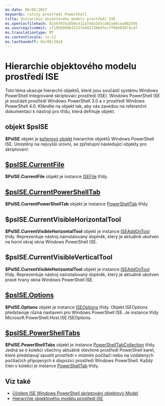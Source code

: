 ```yaml
---
ms.date: 06/05/2017
keywords: rutiny prostředí PowerShell
title: Hierarchie objektového modelu prostředí ISE
ms.openlocfilehash: 0159707b1050c412a74da3d3ca02a46cea982556
ms.sourcegitcommit: cf195b090b3223fa4917206dfec7f0b603873cdf
ms.translationtype: MT
ms.contentlocale: cs-CZ
ms.lasthandoff: 04/09/2018
---
```

# <a name="the-ise-object-model-hierarchy"></a>Hierarchie objektového modelu prostředí ISE

Toto téma ukazuje hierarchii objektů, které jsou součástí systému Windows PowerShell Integrované skriptovací prostředí (ISE).
Windows PowerShell ISE je součástí prostředí Windows PowerShell 3.0 a v prostředí Windows PowerShell 4.0.
Klikněte na objekt tak, aby vás zavedou na referenční dokumentaci k nástroji pro třídu, která definuje objekt.

## <a name="psise-object"></a>objekt $psISE

**$PsISE** objekt je [kořenový objekt](The-ObjectModelRoot-Object.md) hierarchie objektů Windows PowerShell ISE.
Umístěný na nejvyšší úrovni, se zpřístupní následující objekty pro skriptování:

## <a name="psisecurrentfilethe-isefile-objectmd"></a>[$psISE.CurrentFile](The-ISEFile-Object.md)

**$PsISE.CurrentFile** objekt je instance [ISEFile](The-ISEFile-Object.md) třídy.

## <a name="psisecurrentpowershelltabthe-powershelltab-objectmd"></a>[$psISE.CurrentPowerShellTab](The-PowerShellTab-Object.md)

**$PsISE.CurrentPowerShellTab** objekt je instance [PowerShellTab](The-PowerShellTab-Object.md) třídy.

## <a name="psisecurrentvisiblehorizontaltool"></a>$psISE.CurrentVisibleHorizontalTool

**$PsISE.CurrentVisibleHorizontalTool** objekt je instance [ISEAddOnTool](The-ISEAddOnTool-Object.md) třídy.
Reprezentuje nástroj nainstalovaný doplněk, který je aktuálně ukotven na horní okraj okna Windows PowerShell ISE.

## <a name="psisecurrentvisibleverticaltool"></a>$psISE.CurrentVisibleVerticalTool

**$PsISE.CurrentVisibleHorizontalTool** objekt je instance [ISEAddOnTool](The-ISEAddOnTool-Object.md) třídy.
Reprezentuje nástroj nainstalovaný doplněk, který je aktuálně ukotven pravé hrany okna Windows PowerShell ISE.

## <a name="psiseoptionsthe-iseoptions-objectmd"></a>[$psISE.Options](The-ISEOptions-Object.md)

**$PsISE.Options** objekt je instance [ISEOptions](The-ISEOptions-Object.md) třídy.
Objekt ISEOptions představuje různá nastavení pro Windows PowerShell ISE.
Je instance třídy Microsoft.PowerShell.Host.ISE.ISEOptions.

## <a name="psisepowershelltabsthe-powershelltabcollection-objectmd"></a>[$psISE.PowerShellTabs](The-PowerShellTabCollection-Object.md)

**$PsISE.PowerShellTabs** objekt je instance [PowerShellTabCollection](The-PowerShellTabCollection-Object.md) třídy.
Jedná se o kolekci všechny aktuálně otevřené prostředí PowerShell karet, které představují spustit prostředí v místním počítači nebo na vzdálených počítačích připojených k dispozici prostředí Windows PowerShell.
Každý člen v kolekci je instance [PowerShellTab](The-PowerShellTab-Object.md) třídy.

## <a name="see-also"></a>Viz také

- [Účelem ISE Windows PowerShell skriptování objektový Model](Purpose-of-the-Windows-PowerShell-ISE-Scripting-Object-Model.md)
- [Hierarchie objektového modelu prostředí ISE](The-ISE-Object-Model-Hierarchy.md)